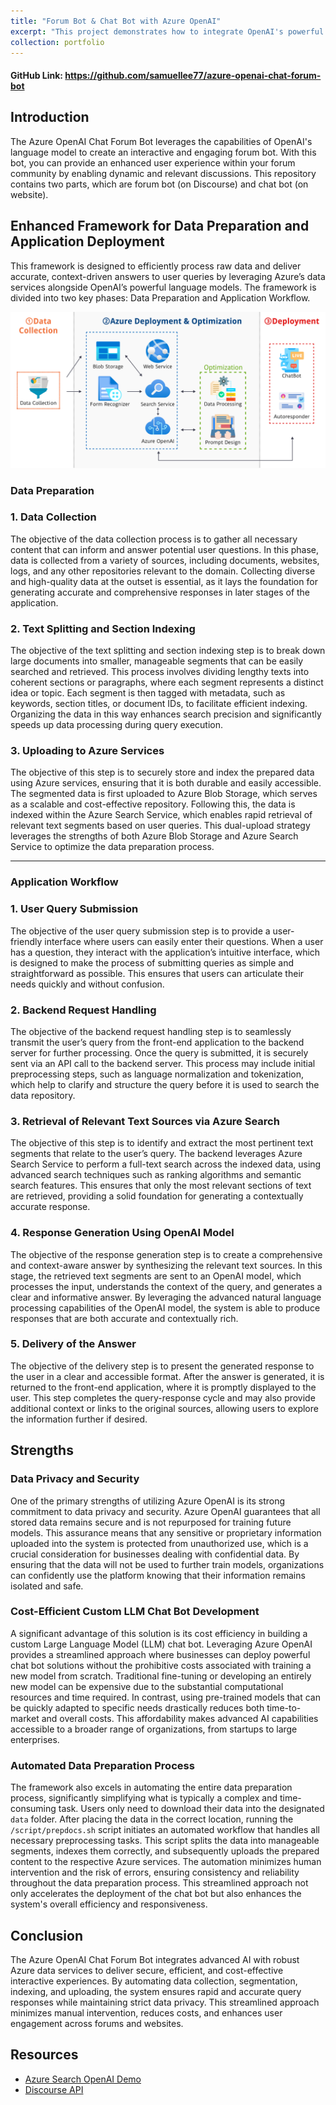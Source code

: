 ```yaml
---
title: "Forum Bot & Chat Bot with Azure OpenAI"
excerpt: "This project demonstrates how to integrate OpenAI's powerful language model into a Discourse-based auto reply bot and a web chatbot using Microsoft Azure services. <br/><img src='/images/azure-overview.png'>"
collection: portfolio
---
```


#### GitHub Link: <https://github.com/samuellee77/azure-openai-chat-forum-bot>

## Introduction

The Azure OpenAI Chat Forum Bot leverages the capabilities of OpenAI's language model to create an interactive and engaging forum bot. With this bot, you can provide an enhanced user experience within your forum community by enabling dynamic and relevant discussions. This repository contains two parts, which are forum bot (on Discourse) and chat bot (on website).

## Enhanced Framework for Data Preparation and Application Deployment

This framework is designed to efficiently process raw data and deliver accurate, context-driven answers to user queries by leveraging Azure’s data services alongside OpenAI’s powerful language models. The framework is divided into two key phases: Data Preparation and Application Workflow.

![Overview](/images/azure-overview.png)

### Data Preparation

### 1. Data Collection

The objective of the data collection process is to gather all necessary content that can inform and answer potential user questions. In this phase, data is collected from a variety of sources, including documents, websites, logs, and any other repositories relevant to the domain. Collecting diverse and high-quality data at the outset is essential, as it lays the foundation for generating accurate and comprehensive responses in later stages of the application.

### 2. Text Splitting and Section Indexing

The objective of the text splitting and section indexing step is to break down large documents into smaller, manageable segments that can be easily searched and retrieved. This process involves dividing lengthy texts into coherent sections or paragraphs, where each segment represents a distinct idea or topic. Each segment is then tagged with metadata, such as keywords, section titles, or document IDs, to facilitate efficient indexing. Organizing the data in this way enhances search precision and significantly speeds up data processing during query execution.

### 3. Uploading to Azure Services

The objective of this step is to securely store and index the prepared data using Azure services, ensuring that it is both durable and easily accessible. The segmented data is first uploaded to Azure Blob Storage, which serves as a scalable and cost-effective repository. Following this, the data is indexed within the Azure Search Service, which enables rapid retrieval of relevant text segments based on user queries. This dual-upload strategy leverages the strengths of both Azure Blob Storage and Azure Search Service to optimize the data preparation process.

---

### Application Workflow

### 1. User Query Submission

The objective of the user query submission step is to provide a user-friendly interface where users can easily enter their questions. When a user has a question, they interact with the application’s intuitive interface, which is designed to make the process of submitting queries as simple and straightforward as possible. This ensures that users can articulate their needs quickly and without confusion.

### 2. Backend Request Handling

The objective of the backend request handling step is to seamlessly transmit the user’s query from the front-end application to the backend server for further processing. Once the query is submitted, it is securely sent via an API call to the backend server. This process may include initial preprocessing steps, such as language normalization and tokenization, which help to clarify and structure the query before it is used to search the data repository.

### 3. Retrieval of Relevant Text Sources via Azure Search

The objective of this step is to identify and extract the most pertinent text segments that relate to the user’s query. The backend leverages Azure Search Service to perform a full-text search across the indexed data, using advanced search techniques such as ranking algorithms and semantic search features. This ensures that only the most relevant sections of text are retrieved, providing a solid foundation for generating a contextually accurate response.

### 4. Response Generation Using OpenAI Model

The objective of the response generation step is to create a comprehensive and context-aware answer by synthesizing the relevant text sources. In this stage, the retrieved text segments are sent to an OpenAI model, which processes the input, understands the context of the query, and generates a clear and informative answer. By leveraging the advanced natural language processing capabilities of the OpenAI model, the system is able to produce responses that are both accurate and contextually rich.

### 5. Delivery of the Answer

The objective of the delivery step is to present the generated response to the user in a clear and accessible format. After the answer is generated, it is returned to the front-end application, where it is promptly displayed to the user. This step completes the query-response cycle and may also provide additional context or links to the original sources, allowing users to explore the information further if desired.

## Strengths

### Data Privacy and Security

One of the primary strengths of utilizing Azure OpenAI is its strong commitment to data privacy and security. Azure OpenAI guarantees that all stored data remains secure and is not repurposed for training future models. This assurance means that any sensitive or proprietary information uploaded into the system is protected from unauthorized use, which is a crucial consideration for businesses dealing with confidential data. By ensuring that the data will not be used to further train models, organizations can confidently use the platform knowing that their information remains isolated and safe.

### Cost-Efficient Custom LLM Chat Bot Development

A significant advantage of this solution is its cost efficiency in building a custom Large Language Model (LLM) chat bot. Leveraging Azure OpenAI provides a streamlined approach where businesses can deploy powerful chat bot solutions without the prohibitive costs associated with training a new model from scratch. Traditional fine-tuning or developing an entirely new model can be expensive due to the substantial computational resources and time required. In contrast, using pre-trained models that can be quickly adapted to specific needs drastically reduces both time-to-market and overall costs. This affordability makes advanced AI capabilities accessible to a broader range of organizations, from startups to large enterprises.

### Automated Data Preparation Process

The framework also excels in automating the entire data preparation process, significantly simplifying what is typically a complex and time-consuming task. Users only need to download their data into the designated `data` folder. After placing the data in the correct location, running the `/script/prepdocs.sh` script initiates an automated workflow that handles all necessary preprocessing tasks. This script splits the data into manageable segments, indexes them correctly, and subsequently uploads the prepared content to the respective Azure services. The automation minimizes human intervention and the risk of errors, ensuring consistency and reliability throughout the data preparation process. This streamlined approach not only accelerates the deployment of the chat bot but also enhances the system's overall efficiency and responsiveness.

## Conclusion

The Azure OpenAI Chat Forum Bot integrates advanced AI with robust Azure data services to deliver secure, efficient, and cost-effective interactive experiences. By automating data collection, segmentation, indexing, and uploading, the system ensures rapid and accurate query responses while maintaining strict data privacy. This streamlined approach minimizes manual intervention, reduces costs, and enhances user engagement across forums and websites.

## Resources

- [Azure Search OpenAI Demo](https://github.com/Azure-Samples/azure-search-openai-demo)
- [Discourse API](https://docs.discourse.org)